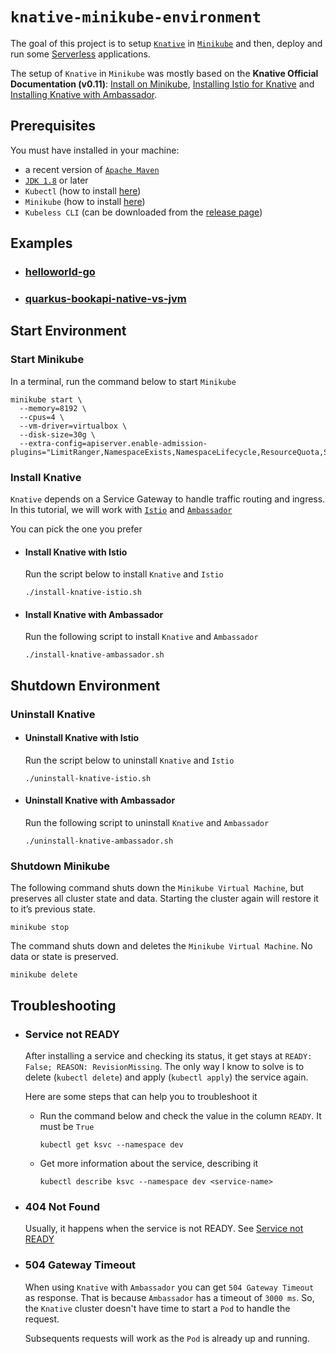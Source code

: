 # `knative-minikube-environment`

The goal of this project is to setup [`Knative`](https://knative.dev/) in [`Minikube`](https://github.com/kubernetes/minikube) and then, deploy and run some [Serverless](https://martinfowler.com/articles/serverless.html) applications.

The setup of `Knative` in `Minikube` was mostly based on the **Knative Official Documentation (v0.11)**: [Install on Minikube](https://knative.dev/docs/install/knative-with-minikube/), [Installing Istio for Knative](https://knative.dev/docs/install/installing-istio) and [Installing Knative with Ambassador](https://knative.dev/docs/install/knative-with-ambassador/).

## Prerequisites

You must have installed in your machine:
- a recent version of [`Apache Maven`](https://maven.apache.org/)
- [`JDK 1.8`](https://www.oracle.com/technetwork/java/javase/downloads/jdk8-downloads-2133151.html) or later
- `Kubectl` (how to install [here](https://kubernetes.io/docs/tasks/tools/install-kubectl/))
- `Minikube` (how to install [here](https://kubernetes.io/docs/tasks/tools/install-minikube/))
- `Kubeless CLI` (can be downloaded from the [release page](https://github.com/kubeless/kubeless/releases))

## Examples

- ### [helloworld-go](https://github.com/ivangfr/knative-minikube-environment/tree/master/helloworld-go)
- ### [quarkus-bookapi-native-vs-jvm](https://github.com/ivangfr/knative-minikube-environment/tree/master/quarkus-bookapi-native-vs-jvm)

## Start Environment

### Start Minikube

In a terminal, run the command below to start `Minikube`
```
minikube start \
  --memory=8192 \
  --cpus=4 \
  --vm-driver=virtualbox \
  --disk-size=30g \
  --extra-config=apiserver.enable-admission-plugins="LimitRanger,NamespaceExists,NamespaceLifecycle,ResourceQuota,ServiceAccount,DefaultStorageClass,MutatingAdmissionWebhook"
```

### Install Knative

`Knative` depends on a Service Gateway to handle traffic routing and ingress. In this tutorial, we will work with [`Istio`](https://istio.io/) and [`Ambassador`](https://www.getambassador.io/)

You can pick the one you prefer

- #### Install Knative with Istio

  Run the script below to install `Knative` and `Istio`
  ```
  ./install-knative-istio.sh
  ```

- #### Install Knative with Ambassador

  Run the following script to install `Knative` and `Ambassador`
  ```
  ./install-knative-ambassador.sh
  ```

## Shutdown Environment

### Uninstall Knative

- #### Uninstall Knative with Istio

  Run the script below to uninstall `Knative` and `Istio`
  ```
  ./uninstall-knative-istio.sh
  ```

- #### Uninstall Knative with Ambassador

  Run the following script to uninstall `Knative` and `Ambassador`
  ```
  ./uninstall-knative-ambassador.sh
  ```

### Shutdown Minikube

The following command shuts down the `Minikube Virtual Machine`, but preserves all cluster state and data. Starting the cluster again will restore it to it’s previous state.
```
minikube stop
```

The command shuts down and deletes the `Minikube Virtual Machine`. No data or state is preserved.
```
minikube delete
```

## Troubleshooting

- ### Service not READY

  After installing a service and checking its status, it get stays at `READY: False; REASON: RevisionMissing`. The only way I know to solve is to delete (`kubectl delete`) and apply (`kubectl apply`) the service again.

  Here are some steps that can help you to troubleshoot it
  
  - Run the command below and check the value in the column `READY`. It must be `True`
    ```
    kubectl get ksvc --namespace dev
    ```
    
  - Get more information about the service, describing it
    ```
    kubectl describe ksvc --namespace dev <service-name>
    ```

- ### 404 Not Found

  Usually, it happens when the service is not READY. See [Service not READY](#service-not-ready)
  
- ### 504 Gateway Timeout

  When using `Knative` with `Ambassador` you can get `504 Gateway Timeout` as response. That is because `Ambassador` has a timeout of `3000 ms`. So, the `Knative` cluster doesn't have time to start a `Pod` to handle the request.
  
  Subsequents requests will work as the `Pod` is already up and running.
